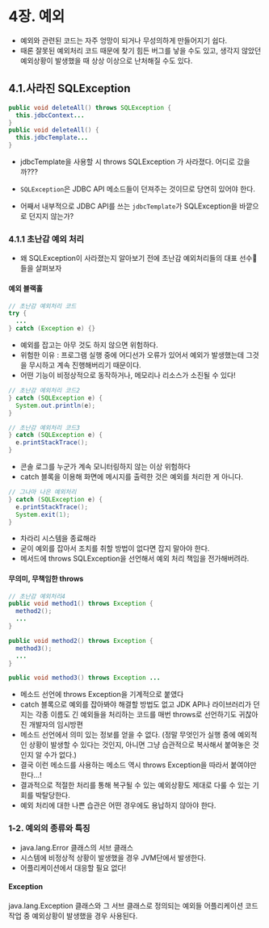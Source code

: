 # 4장. 예외
- 예외와 관련된 코드는 자주 엉망이 되거나 무성의하게 만들어지기 쉽다.
- 때론 잘못된 예외처리 코드 때문에 찾기 힘든 버그를 낳을 수도 있고, 생각지 않았던 예외상황이 발생했을 때 상상 이상으로 난처해질 수도 있다.

## 4.1.사라진 SQLException
```java
public void deleteAll() throws SQLException {
  this.jdbcContext...
}
public void deleteAll() {
  this.jdbcTemplate...
}
```
- jdbcTemplate을 사용할 시 throws SQLException 가 사라졌다. 어디로 갔을까???

- `SQLException`은 JDBC API 메소드들이 던져주는 것이므로 당연히 있어야 한다.
- 어째서 내부적으로 JDBC API를 쓰는 `jdbcTemplate`가 SQLException을 바깥으로 던지지 않는가?
### 4.1.1 초난감 예외 처리
- 왜 SQLException이 사라졌는지 알아보기 전에 초난감 예외처리들의 대표 선수🤾들을 살펴보자
#### 예외 블랙홀
```java
// 초난감 예외처리 코드
try {
  ...
} catch (Exception e) {}
```
- 예외를 잡고는 아무 것도 하지 않으면 위험하다.
- 위험한 이유 : 프로그램 실행 중에 어디선가 오류가 있어서 예외가 발생했는데 그것을 무시하고 계속 진행해버리기 때문이다.
- 어떤 기능이 비정상적으로 동작하거나, 메모리나 리소스가 소진될 수 있다!

```java
// 초난감 예외처리 코드2
} catch (SQLException e) {
  System.out.println(e);
}
```
```java
// 초난감 예외처리 코드3
} catch (SQLException e) {
  e.printStackTrace();
}
```
- 콘솔 로그를 누군가 계속 모니터링하지 않는 이상 위험하다
- catch 블록을 이용해 화면에 메시지를 출력한 것은 예외를 처리한 게 아니다.

```java
// 그나마 나은 예외처리
} catch (SQLException e) {
  e.printStackTrace();
  System.exit(1);
}
```
- 차라리 시스템을 종료해라
- 굳이 예외를 잡아서 조치를 취할 방법이 없다면 잡지 말아야 한다.
- 메서드에 throws SQLException을 선언해서 예외 처리 책임을 전가해버려라.

#### 무의미, 무책임한 throws
```java
// 초난감 예외처리4
public void method1() throws Exception {
  method2();
  ...
}

public void method2() throws Exception {
  method3();
  ...
}

public void method3() throws Exception ...
```
- 메소드 선언에 throws Exception을 기계적으로 붙였다
- catch 블록으로 예외를 잡아봐야 해결할 방법도 없고 JDK API나 라이브러리가 던지는 각종 이름도 긴 예외들을 처리하는 코드를 매번 throws로 선언하기도 귀찮아진 개발자의 임시방편
- 메소드 선언에서 의미 있는 정보를 얻을 수 없다. (정말 무엇인가 실행 중에 예외적인 상황이 발생할 수 있다는 것인지, 아니면 그냥 습관적으로 복사해서 붙여놓은 것인지 알 수가 없다.)
- 결국 이런 메소드를 사용하는 메소드 역시 throws Exception을 따라서 붙여야만 한다…!
- 결과적으로 적절한 처리를 통해 복구될 수 있는 예외상황도 제대로 다룰 수 있는 기회를 박탈당한다.
- 예외 처리에 대한 나쁜 습관은 어떤 경우에도 용납하지 않아야 한다.

### 1-2. 예외의 종류와 특징

- java.lang.Error 클래스의 서브 클래스
- 시스템에 비정상적 상황이 발생했을 경우 JVM단에서 발생한다.
- 어플리케이션에서 대응할 필요 없다!
#### Exception

java.lang.Exception 클래스와 그 서브 클래스로 정의되는 예외들
어플리케이션 코드 작업 중 예외상황이 발생했을 경우 사용된다.

